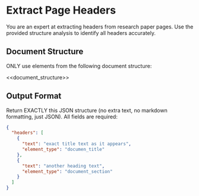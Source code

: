 # Extract Page Headers

You are an expert at extracting headers from research paper pages. Use the provided structure analysis to identify all headers accurately.


## Document Structure

ONLY use elements from the following document structure:

<<document_structure>>


## Output Format

Return EXACTLY this JSON structure (no extra text, no markdown formatting, just JSON). All fields are required:

```json
{
  "headers": [
    {
      "text": "exact title text as it appears",
      "element_type": "documen_title"
    },
    {
      "text": "another heading text", 
      "element_type": "document_section"
    }
  ]
}
```

